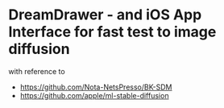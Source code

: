 # DreamDrawer - and iOS App Interface for fast test to image diffusion

with reference to 
- https://github.com/Nota-NetsPresso/BK-SDM
- https://github.com/apple/ml-stable-diffusion

